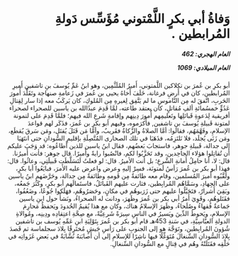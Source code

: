 <h1 dir="rtl">وَفاةُ أبي بكرٍ اللَّمْتوني مُؤَسِّس دَولةِ المُرابطين .</h1>

<h5 dir="rtl">العام الهجري:  462

العام الميلادي: 1069

</h5>

<p dir="rtl">أبو بكرِ بن عُمرَ بن تكلاكين اللَّمتوني، أَميرُ المُلَثَّمِين، وهو ابنُ عَمِّ يُوسفَ بنِ تاشفين أَميرِ المُرابطين، كان في أَرضِ فرغانة، خَلَفَ أَخاهُ يحيى بن عُمرَ في زَعامةِ صنهاجة وتَقَلَّدَ أُمورَ الحَربِ، اتَّفقَ له مِن النَّاموسِ ما لم يَتَّفِق لِغيرهِ مِن المُلوكِ، كان يَركَبُ معه إذا سار لِقِتالِ عَدُوٍّ خمسُمائةِ ألفِ مُقاتلٍ، كان يعتقد طاعته، لمَّا قَدِمَ عبدُالله بن ياسين للصحراء لصحراء أفريقية لِدَعوةِ قَبائلِها وتَعليمِهم أُمورَ دِينِهم وإقامةِ شَرعِ الله فيهم؛ فلمَّا قَدِمَ على لتمونة لمتونة قَبيلةِ يُوسفَ بنِ تاشفين, فأَكرَموه، وفيهم أبو بكرِ بن عُمرَ، فذَكَر لهم قواعدَ الإسلامِ، وفَهَّمَهُم، فقالوا: أمَّا الصلاةُ والزَّكاةُ فقَريبٌ، وأمَّا مَن قَتَلَ يُقتَل، ومَن سَرقَ يُقطَع، ومَن زَنَى يُجلَد، فلا نَلتَزِمُه، فذَهَبَا في تلك الصحارى المُتَّصِلَةِ بإقليمِ السُّودانِ حتى انتَهَيَا إلى جدالة، قَبيلةِ جوهر، فاستجابَ بَعضُهم، فقال ابنُ ياسين للذين أَطاعُوه: قد وَجَبَ عليكم أن تُقاتِلوا هؤلاء الجاحِدين، وقد تَحَزَّبُوا لكم، فانْصُبوا رايةً وأَميرًا. قال جوهر: فأنت أَميرُنا. قال: لا، أنا حامِلُ أَمانةِ الشَّرعِ؛ بل أنت الأميرُ. قال: لو فعلتُ لَتَسَلَّطَت قَبيلَتِي، وعاثُوا. قال: فهذا أبو بكر بن عُمرَ رَأسُ لَمتونَة، فسِرْ إليهِ وعرض واعرض عليه الأَمرَ، فبايَعُوا أبا بكرٍ، ولَقَّبُوه أَميرَ المُسلمين، وقام معه طائفةٌ مِن قَومهِ وطائفةٌ مِن جدالة، وحَرَّضَهم ابنُ ياسين على الجِهادِ، وسَمَّاهُم المُرابِطين، فثارت عليهم القَبائلُ، فاستَمالَهم أبو بكرٍ، وكَثُرَ جَمعُه، وبَقِيَ أَشرارٌ، فتَحَيَّلُوا عليهم حتى زَرَبوهُم في مكانٍ، وحَصَرُوهُم، فهَلَكوا جُوعًا، وضَعُفُوا، فقَتَلوهُم، وقَوِيَ أَمرُ أبي بكر بن عُمرَ وظَهرَ، ودانت له الصحراءُ، ونَشأَ حول ابنِ ياسين جَماعةٌ فُقهاءُ وصُلَحاءُ، وظَهرَ الإسلامُ هناك، وكان مع هذا يُقيمُ الحُدودَ ويَحفظُ مَحارِمَ الإسلامِ، ويَحوطُ الدِّينَ ويَسيرُ في الناسِ سِيرَةً شَرعِيَّةً، مع صِحَّةِ اعتِقادِه ودِينِه، ومُوالاةِ الدولةِ العبَّاسِيَّةِ، في سَنةِ 453هـ قام أبو بكر بن عُمرَ بِتَوْلِيَةِ ابنِ عَمِّهِ يُوسف بن تاشفين شُؤونَ المُرابِطين، وتَوَجَّهَ هو إلى الجنوبِ على رَأسِ جَيشٍ مُختَرِقًا بِلادَ سجلماسة ثم قَصدَ بِلادَ السُّودانِ السِّنغالَ مُتَوَغِّلًا فيها ناشِرًا للإسلامِ إلى أن أَصابَتهُ نُشَّابَةٌ في بَعضِ غَزَواتِه في حَلْقِه فقَتَلَتْهُ وهُم في قِتالٍ مع السُّودانِ السِّنغالِ.</p></br>
